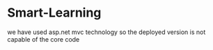 # Smart-Learning
we have used asp.net mvc technology so the deployed version is not capable of the core code
